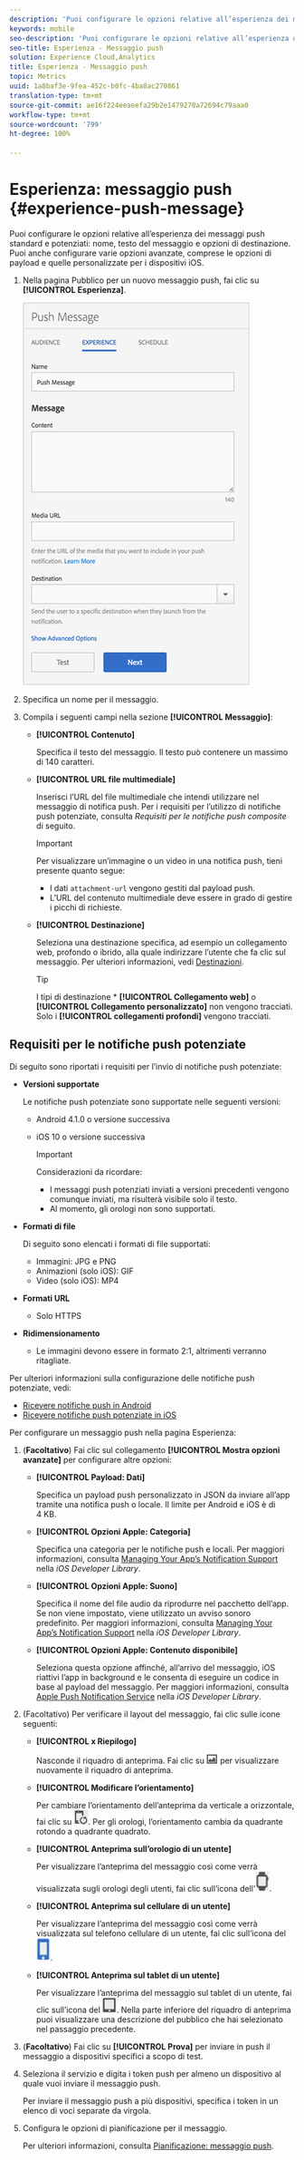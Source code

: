 ```yaml
---
description: 'Puoi configurare le opzioni relative all’esperienza dei messaggi push standard e potenziati: nome, testo del messaggio e opzioni di destinazione. Puoi anche configurare varie opzioni avanzate, comprese le opzioni di payload e quelle personalizzate per i dispositivi iOS.'
keywords: mobile
seo-description: 'Puoi configurare le opzioni relative all’esperienza dei messaggi push standard e potenziati: nome, testo del messaggio e opzioni di destinazione. Puoi anche configurare varie opzioni avanzate, comprese le opzioni di payload e quelle personalizzate per i dispositivi iOS.'
seo-title: Esperienza - Messaggio push
solution: Experience Cloud,Analytics
title: Esperienza - Messaggio push
topic: Metrics
uuid: 1a8baf3e-9fea-452c-b0fc-4ba8ac270861
translation-type: tm+mt
source-git-commit: ae16f224eeaeefa29b2e1479270a72694c79aaa0
workflow-type: tm+mt
source-wordcount: '799'
ht-degree: 100%

---
```



# Esperienza: messaggio push {#experience-push-message}

Puoi configurare le opzioni relative all’esperienza dei messaggi push standard e potenziati: nome, testo del messaggio e opzioni di destinazione. Puoi anche configurare varie opzioni avanzate, comprese le opzioni di payload e quelle personalizzate per i dispositivi iOS.

1. Nella pagina Pubblico per un nuovo messaggio push, fai clic su **[!UICONTROL Esperienza]**.

   ![schermata messaggio push esperienza](assets/experience-push-message.png)

1. Specifica un nome per il messaggio.
1. Compila i seguenti campi nella sezione **[!UICONTROL Messaggio]**:

   * **[!UICONTROL Contenuto]**

      Specifica il testo del messaggio. Il testo può contenere un massimo di 140 caratteri.

   * **[!UICONTROL URL file multimediale]**

      Inserisci l’URL del file multimediale che intendi utilizzare nel messaggio di notifica push. Per i requisiti per l’utilizzo di notifiche push potenziate, consulta *Requisiti per le notifiche push composite* di seguito.

      >[!IMPORTANT]
      >
      >Per visualizzare un’immagine o un video in una notifica push, tieni presente quanto segue:
      > * I dati `attachment-url` vengono gestiti dal payload push.
      > * L’URL del contenuto multimediale deve essere in grado di gestire i picchi di richieste.


   * **[!UICONTROL Destinazione]**

      Seleziona una destinazione specifica, ad esempio un collegamento web, profondo o ibrido, alla quale indirizzare l’utente che fa clic sul messaggio. Per ulteriori informazioni, vedi [Destinazioni](/help/using/acquisition-main/c-create-destinations.md).

      >[!TIP]
      >
      >I tipi di destinazione * **[!UICONTROL Collegamento web]** o **[!UICONTROL Collegamento personalizzato]** non vengono tracciati. Solo i **[!UICONTROL collegamenti profondi]** vengono tracciati.

## Requisiti per le notifiche push potenziate

Di seguito sono riportati i requisiti per l’invio di notifiche push potenziate:

* **Versioni supportate**

   Le notifiche push potenziate sono supportate nelle seguenti versioni:
   * Android 4.1.0 o versione successiva
   * iOS 10 o versione successiva

      >[!IMPORTANT]
      >
      >Considerazioni da ricordare:
      >* I messaggi push potenziati inviati a versioni precedenti vengono comunque inviati, ma risulterà visibile solo il testo.
      >* Al momento, gli orologi non sono supportati.


* **Formati di file**

   Di seguito sono elencati i formati di file supportati:
   * Immagini: JPG e PNG
   * Animazioni (solo iOS): GIF
   * Video (solo iOS): MP4

* **Formati URL**
   * Solo HTTPS

* **Ridimensionamento**
   * Le immagini devono essere in formato 2:1, altrimenti verranno ritagliate.

Per ulteriori informazioni sulla configurazione delle notifiche push potenziate, vedi:

* [Ricevere notifiche push in Android](/help/android/messaging-main/push-messaging/c-set-up-rich-push-notif-android.md)
* [Ricevere notifiche push potenziate in iOS](/help/ios/messaging-main/push-messaging/c-set-up-rich-push-notif-ios.md)

Per configurare un messaggio push nella pagina Esperienza:

1. (**Facoltativo**) Fai clic sul collegamento **[!UICONTROL Mostra opzioni avanzate]** per configurare altre opzioni:

   * **[!UICONTROL Payload: Dati]**

      Specifica un payload push personalizzato in JSON da inviare all’app tramite una notifica push o locale. Il limite per Android e iOS è di 4 KB.

   * **[!UICONTROL Opzioni Apple: Categoria]**

      Specifica una categoria per le notifiche push e locali. Per maggiori informazioni, consulta [Managing Your App’s Notification Support](https://developer.apple.com/library/content/documentation/NetworkingInternet/Conceptual/RemoteNotificationsPG/SupportingNotificationsinYourApp.html#//apple_ref/doc/uid/TP40008194-CH4-SW9) nella *iOS Developer Library*.

   * **[!UICONTROL Opzioni Apple: Suono]**

      Specifica il nome del file audio da riprodurre nel pacchetto dell’app. Se non viene impostato, viene utilizzato un avviso sonoro predefinito. Per maggiori informazioni, consulta [Managing Your App’s Notification Support](https://developer.apple.com/library/content/documentation/NetworkingInternet/Conceptual/RemoteNotificationsPG/SupportingNotificationsinYourApp.html#//apple_ref/doc/uid/TP40008194-CH4-SW10) nella *iOS Developer Library*.

   * **[!UICONTROL Opzioni Apple: Contenuto disponibile]**

      Seleziona questa opzione affinché, all’arrivo del messaggio, iOS riattivi l’app in background e le consenta di eseguire un codice in base al payload del messaggio. Per maggiori informazioni, consulta [Apple Push Notification Service](https://developer.apple.com/library/content/documentation/NetworkingInternet/Conceptual/RemoteNotificationsPG/APNSOverview.html#//apple_ref/doc/uid/TP40008194-CH8-SW1) nella *iOS Developer Library*.

1. (Facoltativo) Per verificare il layout del messaggio, fai clic sulle icone seguenti:

   * **[!UICONTROL x Riepilogo]**

      Nasconde il riquadro di anteprima. Fai clic su ![Anteprima](assets/icon_preview.png) per visualizzare nuovamente il riquadro di anteprima.

   * **[!UICONTROL Modificare l’orientamento]**

      Per cambiare l’orientamento dell’anteprima da verticale a orizzontale, fai clic su ![orientamento](assets/icon_orientation.png). Per gli orologi, l’orientamento cambia da quadrante rotondo a quadrante quadrato.

   * **[!UICONTROL Anteprima sull’orologio di un utente]**

      Per visualizzare l’anteprima del messaggio così come verrà visualizzata sugli orologi degli utenti, fai clic sull’icona dell’![orologio](assets/icon_watch.png).

   * **[!UICONTROL Anteprima sul cellulare di un utente]**

      Per visualizzare l’anteprima del messaggio così come verrà visualizzata sul telefono cellulare di un utente, fai clic sull’icona del ![telefono](assets/icon_phone.png).

   * **[!UICONTROL Anteprima sul tablet di un utente]**

      Per visualizzare l’anteprima del messaggio sul tablet di un utente, fai clic sull’icona del ![tablet](assets/icon_tablet.png).
   Nella parte inferiore del riquadro di anteprima puoi visualizzare una descrizione del pubblico che hai selezionato nel passaggio precedente.

1. (**Facoltativo**) Fai clic su **[!UICONTROL Prova]** per inviare in push il messaggio a dispositivi specifici a scopo di test.
1. Seleziona il servizio e digita i token push per almeno un dispositivo al quale vuoi inviare il messaggio push.

   Per inviare il messaggio push a più dispositivi, specifica i token in un elenco di voci separate da virgola.

1. Configura le opzioni di pianificazione per il messaggio.

   Per ulteriori informazioni, consulta [Pianificazione: messaggio push](/help/using/in-app-messaging/t-create-push-message/c-schedule-push-message.md).
